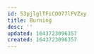 ```yaml
---
id: 53pjlglTFiCO077lFVZxy
title: Burning
desc: ''
updated: 1643723096357
created: 1643723096357
---
```



